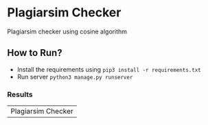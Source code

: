 # Plagiarsim Checker

Plagiarsim checker using cosine algorithm


## How to Run?

- Install the requirements using `pip3 install -r requirements.txt`
- Run server `python3 manage.py runserver`



### Results
<table>
  <tr>
    <td>Plagiarsim Checker</td>
  </tr>
  <tr>
   
  </tr>
 </table>
